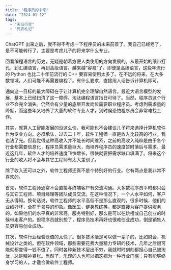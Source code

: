 ```yaml
---
title: "程序员的未来"
date: "2024-01-12"
tags: 
  - "天马行空"
  - "码农札记"
---
```


ChatGPT 出来之后，就不得不考虑一下程序员的未来前景了。我自己已经老了，是不可能转行了，主要是考虑儿子的将来学什么专业。

回看编程语言的历史，无疑是朝着方便人类使用的方向发展的。从最开始的纸带打孔，到汇编语言，再到高级语言，越来越“容易”了。即便是高级语言，这些年流行的 Python 也比二十年前流行的 C++ 要容易使用太多了。在不远的将来，在大多数领域，人们可能不再需要编程了。有什么要求，直接用人话告诉计算机即可。

通向这一目标的最大障碍在于让计算机完全理解自然语言。最近大语言模型的发展，基本上已经扫清了这一障碍。淘汰编程语言指日可待了。当然，程序员这个行业不会完全消失。仍然会有少量的底层开发岗位需要职业程序员。考虑到需求量的降低，而这些年又培养了大量的软件专业人才，到时候恐怕程序员会非常难找工作。

其实，就算人工智能发展的没这么快，我可能也不会建议儿子将来选择计算机软件作为专业方向。必须承认，过去二十年，软件工程师一直是收入比较高的行业，我也沾了光。但我觉得这种高收入并不能长时间维系，之前的高收入纯粹是由于各个行业都需要信息化，程序员需求量巨大，而培养程序员的速度暂时落后与需求。最近这几年，软件人才的培养速度飞快增长，很快就要把需求缺口填满了。将来这个行业的收入将不会与其它工程师有太大差别了。

除了收入还可以之外，软件工程师还真不是个特别好的行业。它有两点是我非常不喜欢的。

首先，软件工程师通常不会直接与终端客户有交流沟通。大多数程序员平时都只会与其它工程师、项目经理等团队成员交流。在这种情况下，一个人水平如何，客户无从得知。换句话说，软件工程师的水平高低不是那么直观的，很多时候，他们的业绩好坏，全在于领导的印象。像医生，健身教练等，都是直接为客户提供服务的。如果他们的水平真的非常高，服务特别好，那么是可以在跳槽或自己创业的时候带走客户的。但程序员就别想了，程序员技术再好也很难创业成功，倒是销售人员更容易创业成功。

其次，软件行业经验贬值的太快了。很多技术活是可以做一辈子的，比如财会、机械设计之类的。但在软件领域，那些需要花费大量精力专研的技术，几年之后很可能就都变得一钱不值了。同时各种新技术层出不穷，我就时时刻刻都担心自己被淘汰，总是精神紧张。当然了，乐观的人也可以把这视为一种行业门槛：只有能够终身学习的人，才适合做软件工程师。
